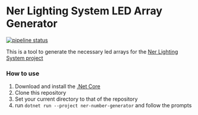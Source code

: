 ﻿# Ner Lighting System LED Array Generator

[![pipeline status](https://gitlab.com/chabad360/ner-number-generator/badges/master/pipeline.svg)](https://gitlab.com/chabad360/ner-number-generator/pipelines)

This is a tool to generate the necessary led arrays for the [Ner Lighting System project](https://gitlab.com/chabad360/ner)
### How to use
1. Download and install the [.Net Core](https://github.com/dotnet/core/blob/master/release-notes/download-archives/2.0.3.md)
2. Clone this repository
3. Set your current directory to that of the repository
4. run `dotnet run --project ner-number-generator`  and follow the prompts